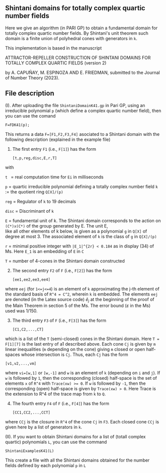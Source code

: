 ## Shintani domains for totally complex quartic number fields 

Here we give an algorithm (in PARI GP) to obtain a fundamental domain for totally complex quartic number fields. By Shintani's unit theorem such domain is a finite union of polyhedral cones with generators in `k`. 

This implementation is based in the manuscript

ATTRACTOR-REPELLER CONSTRUCTION OF SHINTANI DOMAINS FOR    
    TOTALLY COMPLEX QUARTIC FIELDS (version 2) 

by A. CAPUÑAY, M. ESPINOZA AND E. FRIEDMAN, submitted to the Journal of Number Theory (2023).

## File description

(I). After uploading the file `ShintaniDomainK41.gp` in Pari GP, using an irreducible polynomial `p` (which define a complex quartic number field), then you can use the comand 

 `F=FDK41(p);`

This returns a data `F=[F1,F2,F3,F4]` asociated to a Shintani domain with the following description (explained in the example file)


1. The first entry `F1` (i.e., `F[1]`) has the form 

      `[t,p,reg,disc,E,r,T]`

with 

`t `   = real computation time for `Ei` in milliseconds

`p`    = quartic irreducible polynomial defining a totally complex number field `k` := the quotient ring `Q[X]/(p)`  

`reg`  = Regulator of `k` to 19 decimals

`disc` = Discriminant of `k`

`E`   = fundamental unit of k. The Shintani domain corresponds to the action on `(C*)x(C*)` of the group generated by E. The  unit E,   
       like all other elements of k below, is given as a polynomial `g` in `Q[X]` of degree at most 3. The associated element of `k` is the
       class of `g` in `Q[X]/(p)`
       
`r`    = minimal positive integer with `|E_1|^{2r} < 0.184` as in display (34) of Ms. Here `E_1` is an embedding of `E` in `C` 
   
`T`    = number of 4-cones in the Shintani domain constructed 

  
2. The second entry `F2` of `F` (i.e., `F[2]`) has the form  

      `[ee1,ee2,ee3,ee4]` 

where `eej` (for `1<=j<=4`) is an element of `k` approximating the j-th element of the standard basis of `R^4 = C^2`, wherein `k` is embedded. The elements `eej` are denoted (in the Latex source code) $\tilde{e}_j$ at the beginning of the proof of the Main Theorem in section 5 of the Ms. The error bound ($\varepsilon$ in the Ms) used was 1/150. 


3. The third entry `F3` of `F` (i.e., `F[3]`) has the form  

      `[C1,C2,...,CT]`

which is a list of the `T` (semi-closed) cones in the Shintani domain. Here `T = F[1][7]` is the last entry of a1  described above. Each cone `Cj` is given by `m` linear inequalities (`m` depending on the cone) giving `m` closed or open half-spaces whose intersection is `Cj`. Thus, each `Cj` has the form  

  `[v1,v2,...,vm]`

where `vi=[w,1]` or `[w,-1]` and `w` is an element of `k` (depending on `i` and `j`). If `w` is followed by `1`, then the corresponding (closed) half-space is the set of elements `x` of `R^4` with `Trace(xw) >= 0`. If `w` is followed by `-1`, then the corresponding (open) half-space is given by `Trace(xw) > 0`. Here Trace is the extension to R^4 of the trace map from `k` to `Q`.

4. The fourth entry `F4` of `F` (i.e., `F[4]`) has the form  

      `[CC1,CC2,...,CCT]`

where `CCj` is the closure in `R^4` of the cone `Cj` in `F3`. Each closed cone `CCj` is given here by a list of generators in `k`.
             

(II). If you want to obtain Shintani domains for a list of (totall complex quartic) polynomials `L`, you can use the command

  `ShintaniExamplesK41(L)`

This create a file with all the Shintani domains obtained for the number fields defined by each polynomial `p` in `L`
